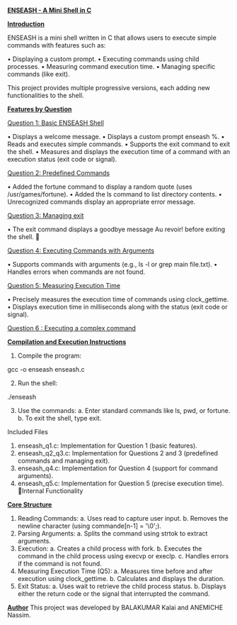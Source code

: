 <ins>**ENSEASH - A Mini Shell in C**</ins>


<ins>**Introduction**</ins>


ENSEASH is a mini shell written in C that allows users to execute simple commands with
features such as:

   •   Displaying a custom prompt.
   •   Executing commands using child processes.
   •   Measuring command execution time.
   •   Managing specific commands (like exit).

This project provides multiple progressive versions, each adding new functionalities to the
shell.




<ins>**Features by Question**</ins>



<ins>Question 1: Basic ENSEASH Shell</ins>

   •   Displays a welcome message.
   •   Displays a custom prompt enseash %.
   •   Reads and executes simple commands.
   •   Supports the exit command to exit the shell.
   •   Measures and displays the execution time of a command with an execution status
       (exit code or signal).

<ins>Question 2: Predefined Commands</ins>

   •   Added the fortune command to display a random quote (uses /usr/games/fortune).
   •   Added the ls command to list directory contents.
   •   Unrecognized commands display an appropriate error message.

<ins>Question 3: Managing exit</ins>

   •   The exit command displays a goodbye message Au revoir! before exiting the shell.

 
<ins>Question 4: Executing Commands with Arguments</ins>

   •   Supports commands with arguments (e.g., ls -l or grep main file.txt).
   •   Handles errors when commands are not found.

<ins>Question 5: Measuring Execution Time</ins>

   •   Precisely measures the execution time of commands using clock_gettime.
   •   Displays execution time in milliseconds along with the status (exit code or signal).

<ins>Question 6 : Executing a complex command</ins>



<ins>**Compilation and Execution Instructions**</ins>
   1. Compile the program:

gcc -o enseash enseash.c


   2. Run the shell:

./enseash


   3. Use the commands:
         a. Enter standard commands like ls, pwd, or fortune.
         b. To exit the shell, type exit.



Included Files
   1. enseash_q1.c: Implementation for Question 1 (basic features).
   2. enseash_q2_q3.c: Implementation for Questions 2 and 3 (predefined commands and
      managing exit).
   3. enseash_q4.c: Implementation for Question 4 (support for command arguments).
   4. enseash_q5.c: Implementation for Question 5 (precise execution time).
Internal Functionality

<ins>**Core Structure**</ins>

   1. Reading Commands:
          a. Uses read to capture user input.
          b. Removes the newline character (using commande[n-1] = '\0';).
   2. Parsing Arguments:
          a. Splits the command using strtok to extract arguments.
   3. Execution:
          a. Creates a child process with fork.
          b. Executes the command in the child process using execvp or execlp.
          c. Handles errors if the command is not found.
   4. Measuring Execution Time (Q5):
          a. Measures time before and after execution using clock_gettime.
          b. Calculates and displays the duration.
   5. Exit Status:
          a. Uses wait to retrieve the child process status.
          b. Displays either the return code or the signal that interrupted the command.

<ins>**Author**</ins>
This project was developed by BALAKUMAR Kalai and ANEMICHE Nassim.

